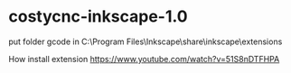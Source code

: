 # costycnc-inkscape-1.0

put folder gcode in C:\Program Files\Inkscape\share\inkscape\extensions

How install extension https://www.youtube.com/watch?v=51S8nDTFHPA
